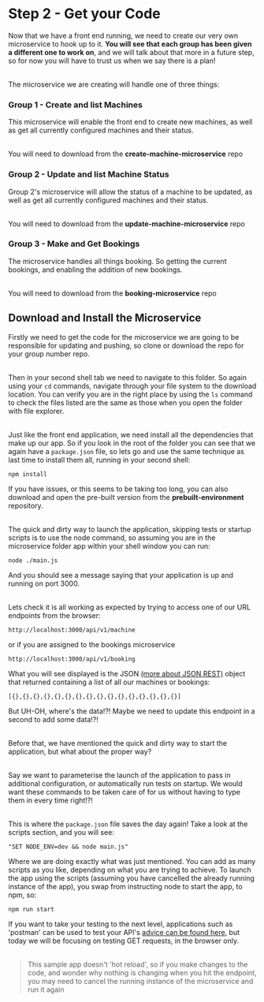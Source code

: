 # Step 2 - Get your Code

Now that we have a front end running, we need to create our very own microservice to hook up to it. <b>You will see that each group has been given a different one to work on</b>, and we will talk about that more in a future step, so for now you will have to trust us when we say there is a plan!<br/><br/>

The microservice we are creating will handle one of three things:

### Group 1 - Create and list Machines
This microservice will enable the front end to create new machines, as well as get all currently configured machines and their status.<br/><br/>

You will need to download from the <b>create-machine-microservice</b> repo

### Group 2 - Update and list Machine Status
Group 2's microservice will allow the status of a machine to be updated, as well as get all currently configured machines and their status.<br/><br/>

You will need to download from the <b>update-machine-microservice</b> repo

### Group 3 - Make and Get Bookings
The microservice handles all things booking. So getting the current bookings, and enabling the addition of new bookings.<br/><br/>

You will need to download from the <b>booking-microservice</b> repo

## Download and Install the Microservice

Firstly we need to get the code for the microservice we are going to be responsible for updating and pushing, so clone or download the repo for your group number repo.<br/><br/>

Then in your second shell tab we need to navigate to this folder. So again using your `cd` commands, navigate through your file system to the download location. You can verify you are in the right place by using the `ls` command to check the files listed are the same as those when you open the folder with file explorer.<br/><br/>

Just like the front end application, we need install all the dependencies that make up our app. So if you look in the root of the folder you can see that we again have a `package.json` file, so lets go and use the same technique as last time to install them all, running in your second shell:

```
npm install
```

If you have issues, or this seems to be taking too long, you can also download and open the pre-built version from the <b>prebuilt-environment</b> repository.<br/><br/>

The quick and dirty way to launch the application, skipping tests or startup scripts is to use the node command, so assuming you are in the microservice folder app within your shell window you can run:
```
node ./main.js
```
And you should see a message saying that your application is up and running on port 3000.<br/><br/>

Lets check it is all working as expected by trying to access one of our URL endpoints from the browser:

```
http://localhost:3000/api/v1/machine
```
or if you are assigned to the bookings microservice
```
http://localhost:3000/api/v1/booking
```
What you will see displayed is the JSON [(more about JSON REST)](https://www.infoworld.com/article/3204125/apis/the-rules-for-rest-how-to-be-restful-in-httpjson-apis.html) object that returned containing a list of all our machines or bookings:

```
[{},{},{},{},{},{},{},{},{},{},{},{},{},{},{},{}]
```

But UH-OH, where's the data!?! Maybe we need to update this endpoint in a second to add some data!?!<br/><br/>

Before that, we have mentioned the quick and dirty way to start the application, but what about the proper way?<br/><br/>

Say we want to parameterise the launch of the application to pass in additional configuration, or automatically run tests on startup. We would want these commands to be taken care of for us without having to type them in every time right!?!<br/><br/>

This is where the `package.json` file saves the day again! Take a look at the scripts section, and you will see:
```
"SET NODE_ENV=dev && node main.js"
```
Where we are doing exactly what was just mentioned. You can add as many scripts as you like, depending on what you are trying to achieve. To launch the app using the scripts (assuming you have cancelled the already running instance of the app), you swap from instructing node to start the app, to npm, so:
```
npm run start
```
If you want to take your testing to the next level, applications such as 'postman' can be used to test your API's [advice can be found here](http://blog.getpostman.com/2017/07/28/api-testing-tips-from-a-postman-professional/), but today we will be focusing on testing GET requests, in the browser only.<br/><br/>

> This sample app doesn't 'hot reload', so if you make changes to the code, and wonder why nothing is changing when you hit the endpoint, you may need to cancel the running instance of the microservice and run it again
